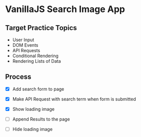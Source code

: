 # VanillaJS Search Image App
## Target Practice Topics
* User Input
* DOM Events
* API Requests
* Conditional Rendering
* Rendering Lists of Data
## Process
* [x] Add search form to page
* [x] Make API Request with search term when form is submitted
* [x] Show loading image
* [ ] Append Results to the page
* [ ] Hide loading image

